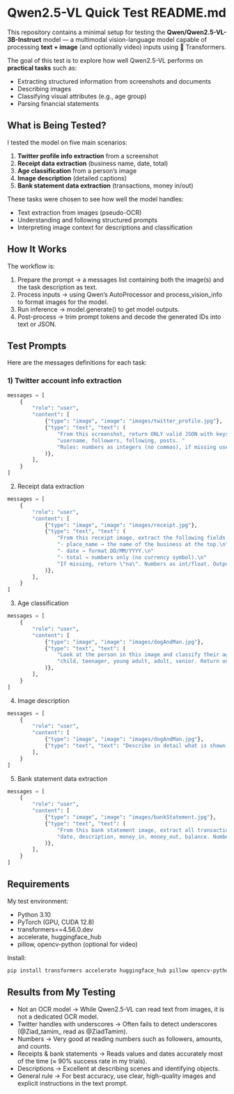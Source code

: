 # Qwen2.5-VL Quick Test README.md
This repository contains a minimal setup for testing the **Qwen/Qwen2.5-VL-3B-Instruct** model — a multimodal vision-language model capable of processing **text + image** (and optionally video) inputs using 🤗 Transformers.

The goal of this test is to explore how well Qwen2.5-VL performs on **practical tasks** such as:

- Extracting structured information from screenshots and documents
- Describing images
- Classifying visual attributes (e.g., age group)
- Parsing financial statements

## What is Being Tested?
I tested the model on five main scenarios:
1. **Twitter profile info extraction** from a screenshot
2. **Receipt data extraction** (business name, date, total)
3. **Age classification** from a person’s image
4. **Image description** (detailed captions)
5. **Bank statement data extraction** (transactions, money in/out)

These tasks were chosen to see how well the model handles:
- Text extraction from images (pseudo-OCR)
- Understanding and following structured prompts
- Interpreting image context for descriptions and classification

## How It Works
The workflow is:
1. Prepare the prompt → a messages list containing both the image(s) and the task description as text.
2. Process inputs → using Qwen’s AutoProcessor and process_vision_info to format images for the model.
3. Run inference → model.generate() to get model outputs.
4. Post-process → trim prompt tokens and decode the generated IDs into text or JSON.

## Test Prompts
Here are the messages definitions for each task:

### 1) Twitter account info extraction
```python
messages = [
    {
        "role": "user",
        "content": [
            {"type": "image", "image": "images/twitter_profile.jpg"},
            {"type": "text", "text": (
                "From this screenshot, return ONLY valid JSON with keys: "
                "username, followers, following, posts. "
                "Rules: numbers as integers (no commas), if missing use \"na\"."
            )},
        ],
    }
]

```

2) Receipt data extraction
```python
messages = [
    {
        "role": "user",
        "content": [
            {"type": "image", "image": "images/receipt.jpg"},
            {"type": "text", "text": (
                "From this receipt image, extract the following fields and return valid JSON only:\n"
                "- place_name → the name of the business at the top.\n"
                "- date → format DD/MM/YYYY.\n"
                "- total → numbers only (no currency symbol).\n"
                "If missing, return \"na\". Numbers as int/float. Output ONLY valid JSON."
            )},
        ],
    }
]

```

3) Age classification
```python
messages = [
    {
        "role": "user",
        "content": [
            {"type": "image", "image": "images/dogAndMan.jpg"},
            {"type": "text", "text": (
                "Look at the person in this image and classify their age group as one of: "
                "child, teenager, young adult, adult, senior. Return only the category."
            )},
        ],
    }
]

```

4) Image description
```python
messages = [
    {
        "role": "user",
        "content": [
            {"type": "image", "image": "images/dogAndMan.jpg"},
            {"type": "text", "text": "Describe in detail what is shown in the image."},
        ],
    }
]

```

5) Bank statement data extraction
```python
messages = [
    {
        "role": "user",
        "content": [
            {"type": "image", "image": "images/bankStatement.jpg"},
            {"type": "text", "text": (
                "From this bank statement image, extract all transactions as JSON with the keys: "
                "date, description, money_in, money_out, balance. Numbers as float/int without currency symbols."
            )},
        ],
    }
]

```

## Requirements
My test environment:
- Python 3.10
- PyTorch (GPU, CUDA 12.8)
- transformers==4.56.0.dev
- accelerate, huggingface_hub
- pillow, opencv-python (optional for video)

Install:
```bash
pip install transformers accelerate huggingface_hub pillow opencv-python
```

## Results from My Testing
- Not an OCR model → While Qwen2.5-VL can read text from images, it is not a dedicated OCR model.
- Twitter handles with underscores → Often fails to detect underscores (@Ziad_tamim_ read as @ZiadTamim).
- Numbers → Very good at reading numbers such as followers, amounts, and counts.
- Receipts & bank statements → Reads values and dates accurately most of the time (≈ 90% success rate in my trials).
- Descriptions → Excellent at describing scenes and identifying objects.
- General rule → For best accuracy, use clear, high-quality images and explicit instructions in the text prompt.

